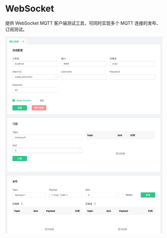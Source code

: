# WebSocket

提供 WebSocket MQTT 客户端测试工具，可同时实现多个 MQTT 连接的发布、订阅测试。

![websocket](../../../_assets/deployments/dashboard/tools/websocket.png)